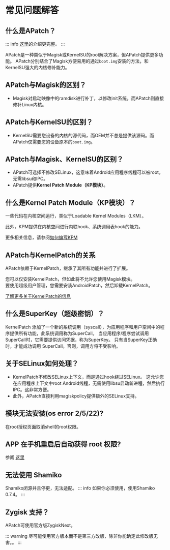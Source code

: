 # 常见问题解答

## 什么是APatch？

::: info
[这里](/what-is-APatch)的介绍更完整。
:::

APatch是一种类似于Magisk或KernelSU的root解决方案，但APatch提供更多功能。
APatch分别结合了Magisk方便易用的通过`boot.img`安装的方法，和KernelSU强大的内核修补能力。

## APatch与Magisk的区别？

- Magisk对启动映像中的ramdisk进行补丁，以修改init系统。而APatch则直接修补Linux内核。

## APatch与KernelSU的区别？

- KernelSU需要您设备的内核的源代码，而OEM并不总是提供该源码。而APatch仅需要您的设备原本的`boot.img`。

## APatch与Magisk、KernelSU的区别？

- APatch可选择不修改SELinux，这意味着Android应用程序线程可以被root，无需libsu和IPC。
- APatch提供**Kernel Patch Module（KP模块）**。

## 什么是Kernel Patch Module（KP模块）？

一些代码在内核空间运行，类似于Loadable Kernel Modules（LKM）。

此外，KPM提供在内核空间进行内联hook、系统调用表hook的能力。

更多相关信息，请参阅[如何编写KPM](https://github.com/bmax121/KernelPatch/blob/main/doc/zh-CN/module.md)

## APatch与KernelPatch的关系

APatch依赖于KernelPatch，继承了其所有功能并进行了扩展。

您可以仅安装KernelPatch，但如此将不允许您使用Magisk模块。  
要使用超级用户管理，您需要安装AndroidPatch，然后卸载KernelPatch。

[了解更多关于KernelPatch的信息](https://github.com/bmax121/KernelPatch)

## 什么是SuperKey（超级密钥）？

KernelPatch 添加了一个新的系统调用（syscall），为应用程序和用户空间中的程序提供所有功能，此系统调用称为SuperCall。 
当应用程序/程序尝试调用SuperCall时，它需要提供访问凭据，称为SuperKey。
只有当SuperKey正确时，才能成功调用 SuperCall。否则，调用方将不受影响。

## 关于SELinux如何处理？

- KernelPatch不修改SELinux上下文，而是通过hook绕过SELinux。 这允许您在应用程序上下文中root Android线程，无需使用libsu启动新进程，然后执行IPC。这非常方便。
- 此外，APatch直接利用magiskpolicy提供额外的SELinux支持。  

## 模块无法安装(os error 2/5/22)?

在root授权页面取消shell的root权限。

## APP 在手机重启后自动获得 root 权限?

参阅 [这里](https://t.me/APatchChannel/74)

## 无法使用 Shamiko

Shamiko闭源并且停更，无法适配。
::: info
如果你必须使用，使用Shamiko 0.7.4。
:::

## Zygisk 支持？

APatch可使用官方版ZygiskNext。

::: warning
尽可能使用官方版本而不是第三方改版，除非你能确定此修改版无害。。
:::
